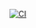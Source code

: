 [![CI](https://github.com/CaoNgocYen/shipping-tracking/actions/workflows/tests.yml/badge.svg)](https://github.com/CaoNgocYen/shipping-tracking/actions/workflows/tests.yml)